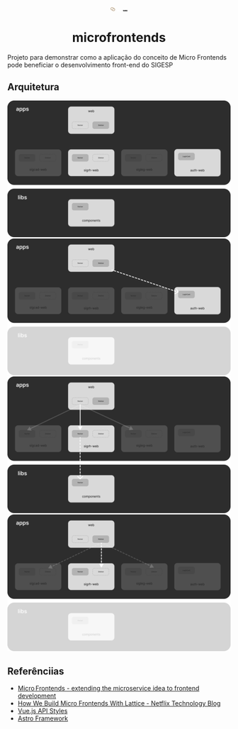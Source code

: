 <div align="center">

<img src="./docs/assets/mercato-logo.png" width="10px" alt="" />
<img src="./docs/assets/cento-logo-w.png#gh-dark-mode-only" width="10px" alt="" />
<img src="./docs/assets/cento-logo-b.png#gh-light-mode-only" width="10px" alt="" />

# microfrontends

</div>

Projeto para demonstrar como a aplicação do conceito de Micro Frontends pode beneficiar o desenvolvimento front-end do SIGESP

## Arquitetura

![arquitetura](./docs/assets/arquitetura.png)
![auth-web](./docs/assets/auth-web.png)
![navbar](./docs/assets/navbar.png)
![sidebar](./docs/assets/sidebar.png)

## Referênciias

- [Micro Frontends - extending the microservice idea to frontend development](https://micro-frontends.org/)
- [How We Build Micro Frontends With Lattice - Netflix Technology Blog](https://netflixtechblog.com/how-we-build-micro-frontends-with-lattice-22b8635f77ea)
- [Vue.js API Styles](https://vuejs.org/guide/introduction.html#api-styles)
- [Astro Framework](https://astro.build/)
